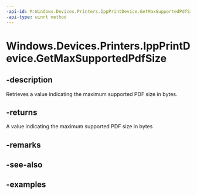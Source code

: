 ```yaml
---
-api-id: M:Windows.Devices.Printers.IppPrintDevice.GetMaxSupportedPdfSize
-api-type: winrt method
---
```


# Windows.Devices.Printers.IppPrintDevice.GetMaxSupportedPdfSize

<!--
public ulong GetMaxSupportedPdfSize ();
-->


## -description

Retrieves a value indicating the maximum supported PDF size in bytes.

## -returns

A value indicating the maximum supported PDF size in bytes

## -remarks

## -see-also

## -examples
